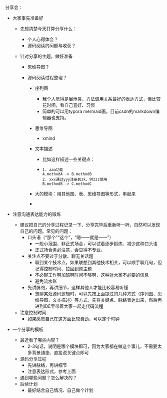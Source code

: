 分享会：

- 大家事先准备好

  - 先想清楚今天打算分享什么：

    - 个人心得体会？
    - 源码阅读的问题与收获？

  - 针对分享的主题，做好准备

    - 思维导图？

    - 源码阅读过程整理？

      - 序列图

        - 我个人觉得是展示类、方法调用关系最好的表达方式，但比较花时间，看自己喜好、习惯
        - 简单的可以用typora mermaid画，目前csdn的markdown编辑器也支持。

      - 思维导图

        - xmind

      - 文本描述

        - 比如这样描述一些关键点：

        - ```text
          1. aaa功能
          A.methodA -> B.methodB
          2. xxx通过yyy注册到zk，供zzz使用
          B.methodB -> C.methodC
          
          ```

      - 大的模块：用其他图、表、思维导图等形式，串起来

      - 

- 注意沟通表达能力的锻炼

  - 建议把自己的分享过程记录一下、分享完毕后重新听一听，自然可以发现自己的问题。常见的问题：
    - 口头语（“那个”“这个”，“嗯——就是——”）
      - 一般小范围、非正式场合，可以试着逐步锻炼、减少这种口头语
      - 正式场合务必注意，会显得不专业。
    - 关注点不要过于分散、聊无关话题
      - 聊到某个技术点，如果联想到其他技术相关，可以顺手聊几句，但记得控制时间、拉回到原主题
      - 不必聊工作啊加班啊时间不够啊，这种对大家不必要的信息
      - 避免流水账
    - 先讲脉络，再讲细节，这样其他人才能比较容易听懂
      - 想聊某处源码逻辑时，可以先按上面提过的几种方式（序列图、思维导图、文本描述）等方式，先将关键点、脉络表达出来，然后再进到IDE里带着大家一起走代码流程
  - 注意控制时间
    - 如果感觉自己在这方面比较费劲，可以定个时钟

- 一个分享的模板

  - 最近看了哪些内容？
    - 2-3句话，说明是哪个模块即可，因为大家都在做这个事儿，不需要太多背景铺垫、直接说关键点即可
  - 源码分享过程
    - 先讲脉络，再讲细节
    - 注意表达形式，参考上面
  - 遇到哪些问题？怎么解决的？
  - 后续计划
    - 最好结合自己情况、自己做个计划
